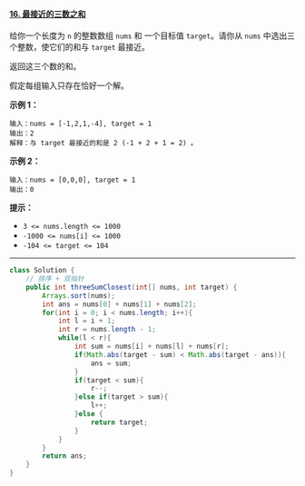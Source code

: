 #### [16. 最接近的三数之和](https://leetcode-cn.com/problems/3sum-closest/)

给你一个长度为 `n` 的整数数组 `nums` 和 一个目标值 `target`。请你从 `nums` 中选出三个整数，使它们的和与 `target` 最接近。

返回这三个数的和。

假定每组输入只存在恰好一个解。

**示例 1：**

```
输入：nums = [-1,2,1,-4], target = 1
输出：2
解释：与 target 最接近的和是 2 (-1 + 2 + 1 = 2) 。
```

**示例 2：**

```
输入：nums = [0,0,0], target = 1
输出：0
```

**提示：**

- `3 <= nums.length <= 1000`
- `-1000 <= nums[i] <= 1000`
- `-104 <= target <= 104`

------

```java
class Solution {
    // 排序 + 双指针
    public int threeSumClosest(int[] nums, int target) {
        Arrays.sort(nums);
        int ans = nums[0] + nums[1] + nums[2];
        for(int i = 0; i < nums.length; i++){
            int l = i + 1;
            int r = nums.length - 1;
            while(l < r){
                int sum = nums[i] + nums[l] + nums[r];
                if(Math.abs(target - sum) < Math.abs(target - ans)){
                    ans = sum;
                }
                if(target < sum){
                    r--;
                }else if(target > sum){
                    l++;
                }else {
                    return target;
                }
            }
        }
        return ans;
    }
}
```

